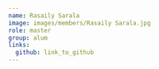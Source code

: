 ```yaml
---
name: Rasaily Sarala 
image: images/members/Rasaily Sarala.jpg 
role: master
group: alum
links:
  github: link_to_github 
---
```

